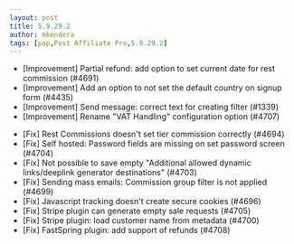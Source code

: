 ```yaml
---
layout: post
title: 5.9.29.2
author: mkendera
tags: [pap,Post Affiliate Pro,5.9.29.2]
---
```


- [Improvement] Partial refund: add option to set current date for rest commission  (#4691)
- [Improvement] Add an option to not set the default country on signup form (#4435)
- [Improvement] Send message: correct text for creating filter (#1339)
- [Improvement] Rename "VAT Handling" configuration option (#4707)

<!--more-->

- [Fix] Rest Commissions doesn't set tier commission correctly (#4694)
- [Fix] Self hosted: Password fields are missing on set password screen (#4704)
- [Fix] Not possible to save empty "Additional allowed dynamic links/deeplink generator destinations" (#4703)
- [Fix] Sending mass emails: Commission group filter is not applied (#4699)
- [Fix] Javascript tracking doesn't create secure cookies (#4696)
- [Fix] Stripe plugin can generate empty sale requests (#4705)
- [Fix] Stripe plugin: load customer name from metadata (#4700)
- [Fix] FastSpring plugin: add support of refunds (#4708)
